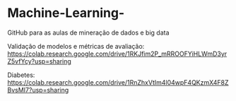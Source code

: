 # Machine-Learning-
GitHub para as aulas de mineração de dados e big data

Validação de modelos e métricas de avaliação: https://colab.research.google.com/drive/1RKJfim2P_mRROOFYiHLWmD3yrZ5vfYcy?usp=sharing

Diabetes:
https://colab.research.google.com/drive/1RnZhxVtIm4l04wpF4QKzmX4F8ZBvsMI7?usp=sharing
